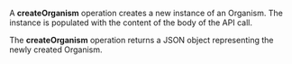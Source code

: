 A **createOrganism** operation creates a new instance of an Organism. The
instance is populated with the content of the body of the API call.

The **createOrganism** operation returns a JSON object representing the newly
created Organism.
